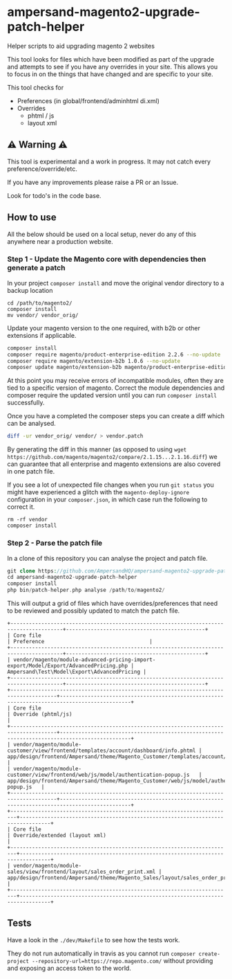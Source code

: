# ampersand-magento2-upgrade-patch-helper

Helper scripts to aid upgrading magento 2 websites

This tool looks for files which have been modified as part of the upgrade and attempts to see if you have any overrides in your site. This allows you to focus in on the things that have changed and are specific to your site.

This tool checks for 
- Preferences (in global/frontend/adminhtml di.xml)
- Overrides 
  - phtml / js
  - layout xml

## ⚠️ Warning ⚠️

This tool is experimental and a work in progress. It may not catch every preference/override/etc.

If you have any improvements please raise a PR or an Issue.

Look for todo's in the code base.

## How to use

All the below should be used on a local setup, never do any of this anywhere near a production website.

### Step 1 - Update the Magento core with dependencies then generate a patch

In your project `composer install` and move the original vendor directory to a backup location

```
cd /path/to/magento2/
composer install
mv vendor/ vendor_orig/
```

Update your magento version to the one required, with b2b or other extensions if applicable.

```bash
composer install
composer require magento/product-enterprise-edition 2.2.6 --no-update
composer require magento/extension-b2b 1.0.6 --no-update
composer update magento/extension-b2b magento/product-enterprise-edition --with-dependencies
```

At this point you may receive errors of incompatible modules, often they are tied to a specific version of magento. Correct the module dependencies and composer require the updated version until you can run `composer install` successfully.

Once you have a completed the composer steps you can create a diff which can be analysed.

```bash
diff -ur vendor_orig/ vendor/ > vendor.patch
```

By generating the diff in this manner (as opposed to using `wget https://github.com/magento/magento2/compare/2.1.15...2.1.16.diff`) we can guarantee that all enterprise and magento extensions are also covered in one patch file.

If you see a lot of unexpected file changes when you run `git status` you might have experienced a glitch with the `magento-deploy-ignore` configuration in your `composer.json`, in which case run the following to correct it.

```
rm -rf vendor
composer install
```

### Step 2 - Parse the patch file

In a clone of this repository you can analyse the project and patch file.


```php
git clone https://github.com/AmpersandHQ/ampersand-magento2-upgrade-patch-helper
cd ampersand-magento2-upgrade-patch-helper
composer install
php bin/patch-helper.php analyse /path/to/magento2/
```

This will output a grid of files which have overrides/preferences that need to be reviewed and possibly updated to match the patch file.

```
+---------------------------------------------------------------------------------------+---------------------------------------------+
| Core file                                                                             | Preference                                  |
+---------------------------------------------------------------------------------------+---------------------------------------------+
| vendor/magento/module-advanced-pricing-import-export/Model/Export/AdvancedPricing.php | Ampersand\Test\Model\Export\AdvancedPricing |
+---------------------------------------------------------------------------------------+---------------------------------------------+
+-------------------------------------------------------------------------------------+---------------------------------------------------------------------------------------------+
| Core file                                                                           | Override (phtml/js)                                                                         |
+-------------------------------------------------------------------------------------+---------------------------------------------------------------------------------------------+
| vendor/magento/module-customer/view/frontend/templates/account/dashboard/info.phtml | app/design/frontend/Ampersand/theme/Magento_Customer/templates/account/dashboard/info.phtml |
| vendor/magento/module-customer/view/frontend/web/js/model/authentication-popup.js   | app/design/frontend/Ampersand/theme/Magento_Customer/web/js/model/authentication-popup.js   |
+-------------------------------------------------------------------------------------+---------------------------------------------------------------------------------------------+
+------------------------------------------------------------------------+--------------------------------------------------------------------------------+
| Core file                                                              | Override/extended (layout xml)                                                 |
+------------------------------------------------------------------------+--------------------------------------------------------------------------------+
| vendor/magento/module-sales/view/frontend/layout/sales_order_print.xml | app/design/frontend/Ampersand/theme/Magento_Sales/layout/sales_order_print.xml |
+------------------------------------------------------------------------+--------------------------------------------------------------------------------+
```


## Tests

Have a look in the `./dev/Makefile` to see how the tests work.

They do not run automatically in travis as you cannot run `composer create-project --repository-url=https://repo.magento.com/` without providing and exposing an access token to the world.